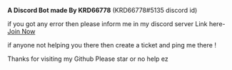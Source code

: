 **A Discord Bot made By KRD66778** (KRD66778#5135 discord id)

if you got any error then please inform me in my discord server 
Link here- [Join Now](https://discord.gg/YzEdxvYsam)

if anyone not helping you there then create a ticket and ping me there !


Thanks for visiting my Github Please star or no help ez

